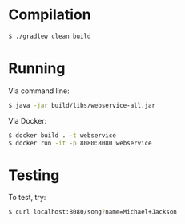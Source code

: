 # Compilation

```bash
$ ./gradlew clean build
```

# Running

Via command line:

```bash
$ java -jar build/libs/webservice-all.jar
```

Via Docker:

```bash
$ docker build . -t webservice
$ docker run -it -p 8080:8080 webservice
```

# Testing

To test, try:

```bash
$ curl localhost:8080/song?name=Michael+Jackson
```